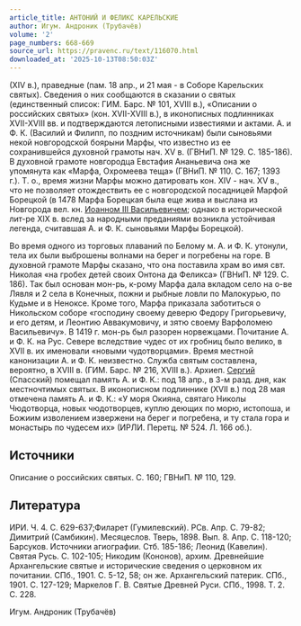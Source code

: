 ```yaml
---
article_title: АНТОНИЙ И ФЕЛИКС КАРЕЛЬСКИЕ
author: Игум. Андроник (Трубачёв)
volume: '2'
page_numbers: 668-669
source_url: https://pravenc.ru/text/116070.html
downloaded_at: '2025-10-13T08:50:03Z'
---
```


(XIV в.), праведные (пам. 18 апр., и 21 мая - в Соборе Карельских святых). Сведения о них сообщаются в сказании о святых (единственный список: ГИМ. Барс. № 101, XVIII в.), «Описании о российских святых» (кон. XVII-XVIII в.), в иконописных подлинниках XVII-XVIII вв. и подтверждаются летописными известиями и актами. А. и Ф. К. (Василий и Филипп, по поздним источникам) были сыновьями некой новгородской боярыни Марфы, что известно из ее сохранившейся духовной грамоты нач. XV в. (ГВНиП. № 129. С. 185-186). В духовной грамоте новгородца Евстафия Ананьевича она же упомянута как «Марфа, Охромеева теща» (ГВНиП. № 110. С. 167; 1393 г.). Т. о., время жизни Марфы можно датировать кон. XIV - нач. XV в., что не позволяет отождествить ее с новгородской посадницей Марфой Борецкой (в 1478 Марфа Борецкая была еще жива и выслана из Новгорода вел. кн. [Иоанном III Васильевичем](<https://pravenc.ru/text/Иоанн III Васильевич.html>); однако в исторической лит-ре XIX в. вслед за народными преданиями возникла устойчивая легенда, считавшая А. и Ф. К. сыновьями Марфы Борецкой).

Во время одного из торговых плаваний по Белому м. А. и Ф. К. утонули, тела их были выброшены волнами на берег и погребены на горе. В духовной грамоте Марфы сказано, что она поставила храм во имя свт. Николая «на гробех детей своих Онтона да Феликса» (ГВНиП. № 129. С. 186). Так был основан мон-рь, к-рому Марфа дала вкладом село на о-ве Лявля и 2 села в Конечных, пожни и рыбные ловли по Малокурью, по Кудьме и в Неноксе. Кроме того, Марфа приказала заботиться о Никольском соборе «господину своему деверю Федору Григорьевичу, и его детям, и Леонтию Аввакумовичу, и зятю своему Варфоломею Васильевичу». В 1419 г. мон-рь был разорен норвежцами. Почитание А. и Ф. К. на Рус. Севере вследствие чудес от их гробниц было велико, в XVII в. их именовали «новыми чудотворцами». Время местной канонизации А. и Ф. К. неизвестно. Служба святым составлена, вероятно, в XVIII в. (ГИМ. Барс. № 216, XVIII в.). Архиеп. [Сергий](https://pravenc.ru/text/Сергий.html) (Спасский) помещал память А. и Ф. К.: под 18 апр., в 3-м разд. дня, как местночтимых святых. В иконописном подлиннике (XVII в.) под 28 мая отмечена память А. и Ф. К.: «У моря Окияна, святаго Николы Чюдотворца, новых чюдотворцев, куплю деющих по морю, истопоша, и Божиим изволением извержени на берег и погребена, и ту стала гора и монастырь по чудесем их» (ИРЛИ. Перетц. № 524. Л. 166 об.).

## Источники

Описание о российских святых. С. 160; ГВНиП. № 110, 129.

## Литература

ИРИ. Ч. 4. С. 629-637;Филарет (Гумилевский). РСв. Апр. С. 79-82; Димитрий (Самбикин). Месяцеслов. Тверь, 1898. Вып. 8. Апр. С. 118-120; Барсуков. Источники агиографии. Стб. 185-186; Леонид (Кавелин). Святая Русь. С. 102-105; Никодим (Кононов), архим. Древнейшие Архангельские святые и исторические сведения о церковном их почитании. СПб., 1901. С. 5-12, 58; он же. Архангельский патерик. СПб., 1901. С. 127-129; Маркелов Г. В. Святые Древней Руси. СПб., 1998. Т. 2. С. 228.

Игум. Андроник (Трубачёв)
